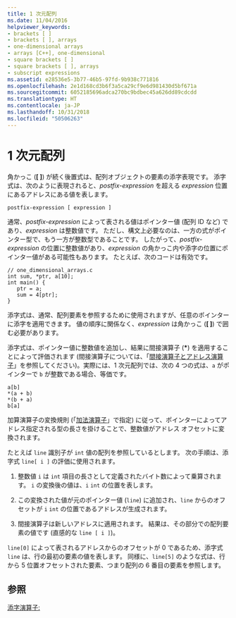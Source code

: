 ```yaml
---
title: 1 次元配列
ms.date: 11/04/2016
helpviewer_keywords:
- brackets [ ]
- brackets [ ], arrays
- one-dimensional arrays
- arrays [C++], one-dimensional
- square brackets [ ]
- square brackets [ ], arrays
- subscript expressions
ms.assetid: e28536e5-3b77-46b5-97fd-9b938c771816
ms.openlocfilehash: 2e1d168cd3b6f3a5ca29cf9e6d981430d5bf671a
ms.sourcegitcommit: 6052185696adca270bc9bdbec45a626dd89cdcdd
ms.translationtype: HT
ms.contentlocale: ja-JP
ms.lasthandoff: 10/31/2018
ms.locfileid: "50506263"
---
```

# <a name="one-dimensional-arrays"></a>1 次元配列

角かっこ (**[ ]**) が続く後置式は、配列オブジェクトの要素の添字表現です。 添字式は、次のように表現されると、*postfix-expression* を超える *expression* 位置にあるアドレスにある値を表します。

```
postfix-expression [ expression ]
```

通常、*postfix-expression* によって表される値はポインター値 (配列 ID など) であり、*expression* は整数値です。 ただし、構文上必要なのは、一方の式がポインター型で、もう一方が整数型であることです。 したがって、*postfix-expression* の位置に整数値があり、*expression* の角かっこ内や添字の位置にポインター値がある可能性もあります。 たとえば、次のコードは有効です。

```
// one_dimensional_arrays.c
int sum, *ptr, a[10];
int main() {
   ptr = a;
   sum = 4[ptr];
}
```

添字式は、通常、配列要素を参照するために使用されますが、任意のポインターに添字を適用できます。 値の順序に関係なく、*expression* は角かっこ (**[ ]**) で囲む必要があります。

添字式は、ポインター値に整数値を追加し、結果に間接演算子 (<strong>\*</strong>) を適用することによって評価されます (間接演算子については、「[間接演算子とアドレス演算子](../c-language/indirection-and-address-of-operators.md)」を参照してください)。実際には、1 次元配列では、次の 4 つの式は、`a` がポインターで `b` が整数である場合、等価です。

```
a[b]
*(a + b)
*(b + a)
b[a]
```

加算演算子の変換規則 (「[加法演算子](../c-language/c-additive-operators.md)」で指定) に従って、ポインターによってアドレス指定される型の長さを掛けることで、整数値がアドレス オフセットに変換されます。

たとえば `line` 識別子が `int` 値の配列を参照しているとします。 次の手順は、添字式 `line[ i ]` の評価に使用されます。

1. 整数値 `i` は `int` 項目の長さとして定義されたバイト数によって乗算されます。 `i` の変換後の値は、`i` `int` の位置を表します。

1. この変換された値が元のポインター値 (`line`) に追加され、`line` からのオフセットが `i` `int` の位置であるアドレスが生成されます。

1. 間接演算子は新しいアドレスに適用されます。 結果は、その部分での配列要素の値です (直感的な `line [ i ]`)。

`line[0]` によって表されるアドレスからのオフセットが 0 であるため、添字式 `line` は、行の最初の要素の値を表します。 同様に、`line[5]` のような式は、行から 5 位置オフセットされた要素、つまり配列の 6 番目の要素を参照します。

## <a name="see-also"></a>参照

[添字演算子:](../cpp/subscript-operator.md)